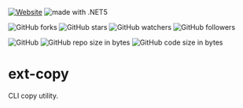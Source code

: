 [![Website](https://img.shields.io/website-up-down-green-red/http/shields.io.svg?label=elky-essay)](https://elky84.github.io)
<img src="https://img.shields.io/badge/made%20with-.NET6-blue.svg" alt="made with .NET5">

![GitHub forks](https://img.shields.io/github/forks/elky84/ext-copy.svg?style=social&label=Fork)
![GitHub stars](https://img.shields.io/github/stars/elky84/ext-copy.svg?style=social&label=Stars)
![GitHub watchers](https://img.shields.io/github/watchers/elky84/ext-copy.svg?style=social&label=Watch)
![GitHub followers](https://img.shields.io/github/followers/elky84.svg?style=social&label=Follow)

![GitHub](https://img.shields.io/github/license/mashape/apistatus.svg)
![GitHub repo size in bytes](https://img.shields.io/github/repo-size/elky84/ext-copy.svg)
![GitHub code size in bytes](https://img.shields.io/github/languages/code-size/elky84/ext-copy.svg)

# ext-copy

CLI copy utility.

